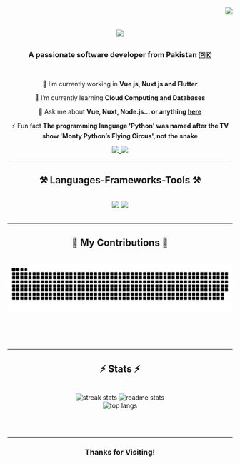 <img align="right" src="https://visitor-badge.laobi.icu/badge?page_id=awais019.awais019" />

<h1 align="center">
    <img src="https://readme-typing-svg.herokuapp.com/?font=Roboto&size=35&weight=700&&center=true&vCenter=true&width=500&height=70&duration=4000&lines=Hi+There!+👋;+I'm+Muhammad+Awais!;" />
</h1>

<h3 align="center">A passionate software developer from Pakistan 🇵🇰</h3>

<br/>

<div align="center">
 
 🔭 I’m currently working in **Vue js, Nuxt js and Flutter**
 
 🌱 I’m currently learning **Cloud Computing and Databases**

💬 Ask me about **Vue, Nuxt, Node.js... or anything [here](https://github.com/awais019/awais019/issues)**

⚡ Fun fact **The programming language 'Python' was named after the TV show 'Monty Python’s Flying Circus', not the snake**

 </div>

  
<div align="center"> 
  <a href="mailto:muhammad.awais.20024@gmail.com">
    <img src="https://img.shields.io/badge/Gmail-333333?style=for-the-badge&logo=gmail&logoColor=red" />
  </a>
  <a href="https://www.linkedin.com/in/awais-awi/" target="_blank">
    <img src="https://img.shields.io/badge/LinkedIn-0077B5?style=for-the-badge&logo=linkedin&logoColor=white" />
  </a>
</div>

 <hr/>
 
<h2 align="center">⚒️ Languages-Frameworks-Tools ⚒️</h2>
<br/>
<div align="center">
    <img src="https://skillicons.dev/icons?i=vue,nuxt,html,css,vscode,linux,github,figma,tailwind,git,flutter,dart" />
    <img src="https://skillicons.dev/icons?i=nodejs,python,javascript,typescript,express,firebase,mongodb,postgresql,mysql,django,docker" /><br>
</div>

<br/>
<hr/>

<div align="center">
  <h2>🐍 My Contributions 🐍</h2>
  <br>
  <img alt="snake eating my contributions" src="https://raw.githubusercontent.com/awais019/awais019/output/github-contribution-grid-snake.svg" />
  
  <br/><br/><br/>
</div>

<hr/>
<h2 align="center">⚡ Stats ⚡</h2>
<br>
<div align=center>
  <img width=390 src="https://github-readme-streak-stats-salesp07.vercel.app/?user=awais019&count_private=true&theme=react&border_radius=10" alt="streak stats"/>
  <img width=390 src="https://github-readme-stats-salesp07.vercel.app/api?username=awais019&count_private=true&show_icons=true&theme=react&rank_icon=github&border_radius=10" alt="readme stats" />
  <br/>
  <img width=325 align="center" src="https://github-readme-stats-salesp07.vercel.app/api/top-langs/?username=awais019&hide=HTML&langs_count=8&layout=compact&theme=react&border_radius=10&size_weight=0.5&count_weight=0.5&exclude_repo=github-readme-stats" alt="top langs" />
</div>

<br/><br/>

<hr/>

<h3 align="center">
    Thanks for Visiting!
</h3>
